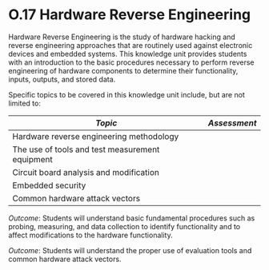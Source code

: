 # O.17 Hardware Reverse Engineering

Hardware Reverse Engineering is the study of hardware hacking and
reverse engineering approaches that are routinely used against
electronic devices and embedded systems. This knowledge unit provides
students with an introduction to the basic procedures necessary to
perform reverse engineering of hardware components to determine their
functionality, inputs, outputs, and stored data.

Specific topics to be covered in this knowledge unit include, but are
not limited to:

| ***Topic***                                     | ***Assessment*** |
| ----------------------------------------------- | ---------------- |
| Hardware reverse engineering methodology        |                  |
| The use of tools and test measurement equipment |                  |
| Circuit board analysis and modification         |                  |
| Embedded security                               |                  |
| Common hardware attack vectors                  |                  |

*Outcome*: Students will understand basic fundamental procedures such as
probing, measuring, and data collection to identify functionality and to
affect modifications to the hardware functionality.

*Outcome*: Students will understand the proper use of evaluation tools
and common hardware attack vectors.
